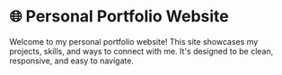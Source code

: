 # 🌐 Personal Portfolio Website

Welcome to my personal portfolio website! This site showcases my projects, skills, and ways to connect with me. It's designed to be clean, responsive, and easy to navigate.
